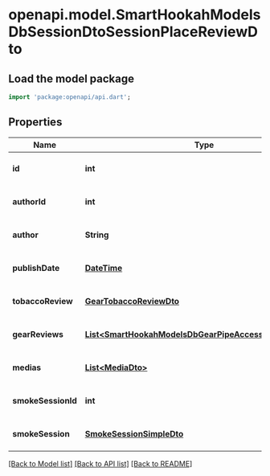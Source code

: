 # openapi.model.SmartHookahModelsDbSessionDtoSessionPlaceReviewDto

## Load the model package
```dart
import 'package:openapi/api.dart';
```

## Properties
Name | Type | Description | Notes
------------ | ------------- | ------------- | -------------
**id** | **int** |  | [optional] [default to null]
**authorId** | **int** |  | [optional] [default to null]
**author** | **String** |  | [optional] [default to null]
**publishDate** | [**DateTime**](DateTime.md) |  | [optional] [default to null]
**tobaccoReview** | [**GearTobaccoReviewDto**](GearTobaccoReviewDto.md) |  | [optional] [default to null]
**gearReviews** | [**List&lt;SmartHookahModelsDbGearPipeAccessoryReviewDto&gt;**](SmartHookahModelsDbGearPipeAccessoryReviewDto.md) |  | [optional] [default to []]
**medias** | [**List&lt;MediaDto&gt;**](MediaDto.md) |  | [optional] [default to []]
**smokeSessionId** | **int** |  | [optional] [default to null]
**smokeSession** | [**SmokeSessionSimpleDto**](SmokeSessionSimpleDto.md) |  | [optional] [default to null]

[[Back to Model list]](../README.md#documentation-for-models) [[Back to API list]](../README.md#documentation-for-api-endpoints) [[Back to README]](../README.md)


